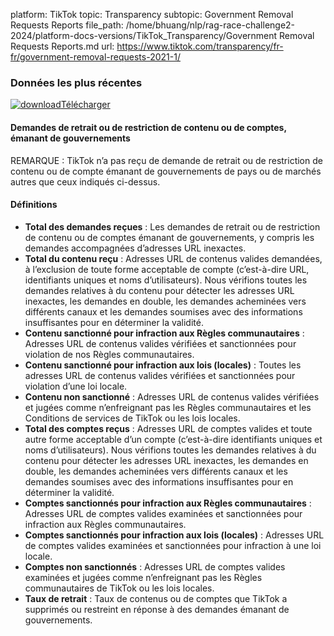 platform: TikTok
topic: Transparency
subtopic: Government Removal Requests Reports
file_path: /home/bhuang/nlp/rag-race-challenge2-2024/platform-docs-versions/TikTok_Transparency/Government Removal Requests Reports.md
url: https://www.tiktok.com/transparency/fr-fr/government-removal-requests-2021-1/


### Données les plus récentes

[![download](https://sf16-website-login.neutral.ttwstatic.com/obj/tiktok_web_login_static/websites/static/images/icon-download-c0614844c2e22b8aede8367a66bcdae1.svg)Télécharger](https://sf16-va.tiktokcdn.com/obj/eden-va2/nupfpxbog/French_LIPGR_2021_H1.xlsx)

#### Demandes de retrait ou de restriction de contenu ou de comptes, émanant de gouvernements

REMARQUE : TikTok n’a pas reçu de demande de retrait ou de restriction de contenu ou de compte émanant de gouvernements de pays ou de marchés autres que ceux indiqués ci-dessus.

#### Définitions

* **Total des demandes reçues** : Les demandes de retrait ou de restriction de contenu ou de comptes émanant de gouvernements, y compris les demandes accompagnées d’adresses URL inexactes.
* **Total du contenu reçu** : Adresses URL de contenus valides demandées, à l’exclusion de toute forme acceptable de compte (c’est-à-dire URL, identifiants uniques et noms d’utilisateurs). Nous vérifions toutes les demandes relatives à du contenu pour détecter les adresses URL inexactes, les demandes en double, les demandes acheminées vers différents canaux et les demandes soumises avec des informations insuffisantes pour en déterminer la validité.
* **Contenu sanctionné pour infraction aux Règles communautaires** : Adresses URL de contenus valides vérifiées et sanctionnées pour violation de nos Règles communautaires.
* **Contenu sanctionné pour infraction aux lois (locales)** : Toutes les adresses URL de contenus valides vérifiées et sanctionnées pour violation d’une loi locale.
* **Contenu non sanctionné** : Adresses URL de contenus valides vérifiées et jugées comme n’enfreignant pas les Règles communautaires et les Conditions de services de TikTok ou les lois locales.
* **Total des comptes reçus** : Adresses URL de comptes valides et toute autre forme acceptable d’un compte (c’est-à-dire identifiants uniques et noms d’utilisateurs). Nous vérifions toutes les demandes relatives à du contenu pour détecter les adresses URL inexactes, les demandes en double, les demandes acheminées vers différents canaux et les demandes soumises avec des informations insuffisantes pour en déterminer la validité.
* **Comptes sanctionnés pour infraction aux Règles communautaires** : Adresses URL de comptes valides examinées et sanctionnées pour infraction aux Règles communautaires.
* **Comptes sanctionnés pour infraction aux lois (locales)** : Adresses URL de comptes valides examinées et sanctionnées pour infraction à une loi locale.
* **Comptes non sanctionnés** : Adresses URL de comptes valides examinées et jugées comme n’enfreignant pas les Règles communautaires de TikTok ou les lois locales.
* **Taux de retrait** : Taux de contenus ou de comptes que TikTok a supprimés ou restreint en réponse à des demandes émanant de gouvernements.